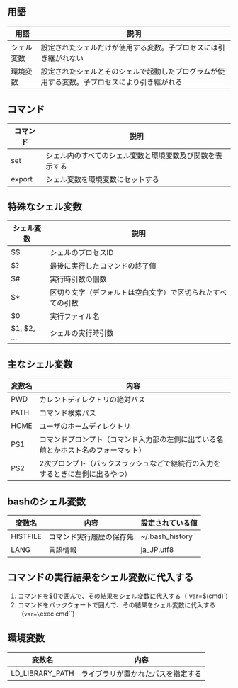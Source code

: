 
## 用語

|用語|説明|
|-|-|
|シェル変数|設定されたシェルだけが使用する変数。子プロセスには引き継がれない|
|環境変数|設定されたシェルとそのシェルで起動したプログラムが使用する変数。子プロセスにより引き継がれる|

## コマンド
|コマンド|説明|
|-|-|
|set|シェル内のすべてのシェル変数と環境変数及び関数を表示する|
|export|シェル変数を環境変数にセットする|

## 特殊なシェル変数

|シェル変数|説明|
|-|-|
|$$|シェルのプロセスID|
|$?|最後に実行したコマンドの終了値|
|$#|実行時引数の個数|
|$*|区切り文字（デフォルトは空白文字）で区切られたすべての引数|
|$0|実行ファイル名|
|$1, $2, …|シェルの実行時引数|

## 主なシェル変数
|変数名|内容|
|-|-|
|PWD|カレントディレクトリの絶対パス|
|PATH|コマンド検索パス|
|HOME|ユーザのホームディレクトリ|
|PS1|コマンドプロンプト（コマンド入力部の左側に出ている名前とかホスト名のフォーマット）|
|PS2|2次プロンプト（バックスラッシュなどで継続行の入力をするときに左側に出るやつ）|

## bashのシェル変数

|変数名|内容|設定されている値|
|-|-|-|
|HISTFILE|コマンド実行履歴の保存先|~/.bash_history|
|LANG|言語情報|ja_JP.utf8|

## コマンドの実行結果をシェル変数に代入する

1. コマンドを$()で囲んで、その結果をシェル変数に代入する（`var=$(cmd)`)
1. コマンドをバッククォートで囲んで、その結果をシェル変数に代入する（`var=\`exec cmd\``)

## 環境変数

|変数名|内容|
|-|-|
|LD_LIBRARY_PATH|ライブラリが置かれたパスを指定する|
